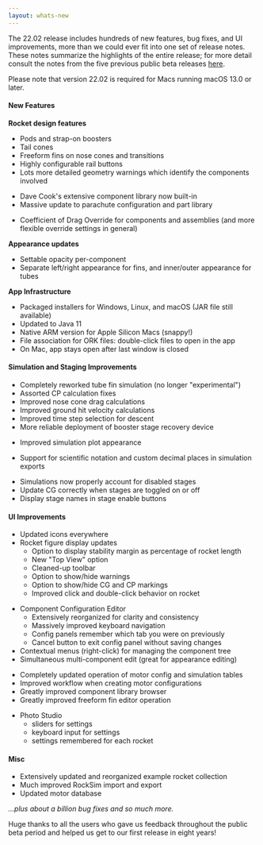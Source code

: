 ```yaml
---
layout: whats-new
---
```


The 22.02 release includes hundreds of new features, bug fixes, and UI improvements, more than we could ever fit into one set of release notes.  These notes summarize the highlights of the entire release; for more detail consult the notes from the five previous public beta releases [here](/release_notes.html).
 
Please note that version 22.02 is required for Macs running macOS 13.0 or later.
 
#### New Features
**Rocket design features**

<div data-image-align="right"
     data-image-inline="true"
     data-image-path="/whats-new/img/22.02/new-components.png" 
     data-image-caption="New rocket components"
     data-image-width="55%"></div>

  * Pods and strap-on boosters
  * Tail cones
  * Freeform fins on nose cones and transitions
  * Highly configurable rail buttons
  * Lots more detailed geometry warnings which identify the components involved

<div data-section-break="true"></div>

<div data-image-align="left"
     data-image-inline="true"
     data-image-path="/whats-new/img/22.02/component-database.png" 
     data-image-caption="Built-in component library by Dave Cook"
     data-image-width="50%"></div>

  * Dave Cook's extensive component library now built-in
  * Massive update to parachute configuration and part library

<div data-section-break="true"></div>

<div data-image-align="right"
     data-image-inline="true"
     data-image-path="/whats-new/img/22.02/cd-override.png" 
     data-image-caption="Coefficient of drag overrides"
     data-image-width="40%"></div>

  * Coefficient of Drag Override for components and assemblies (and more flexible override settings in general)

<div data-section-break="true"></div>

**Appearance updates**

<div data-image-align="left"
     data-image-inline="true"
     data-image-path="/whats-new/img/22.02/appearance-editing.png" 
     data-image-caption="Advanced appearance editing"
     data-image-width="55%"></div>

  * Settable opacity per-component
  * Separate left/right appearance for fins, and inner/outer appearance for tubes

<div data-section-break="true"></div>

**App Infrastructure**

  * Packaged installers for Windows, Linux, and macOS (JAR file still available)
  * Updated to Java 11
  * Native ARM version for Apple Silicon Macs (snappy!)
  * File association for ORK files: double-click files to open in the app
  * On Mac, app stays open after last window is closed

#### Simulation and Staging Improvements
<div data-image-align="right"
     data-image-inline="true"
     data-image-path="/whats-new/img/22.02/tube-fins.png" 
     data-image-caption="Reworked tube fin simulation calculations"
     data-image-width="55%"></div>

  * Completely reworked tube fin simulation (no longer "experimental")
  * Assorted CP calculation fixes
  * Improved nose cone drag calculations
  * Improved ground hit velocity calculations
  * Improved time step selection for descent
  * More reliable deployment of booster stage recovery device

<div data-section-break="true"></div>

<div data-image-align="left"
     data-image-inline="true"
     data-image-path="/whats-new/img/22.02/simulation-plot.png" 
     data-image-caption="Improved simulation plot appearance"
     data-image-width="50%"></div>

  * Improved simulation plot appearance

<div data-section-break="true"></div>

<div data-image-align="right"
     data-image-inline="true"
     data-image-path="/whats-new/img/22.02/sim-export-settings.png" 
     data-image-caption="Custom simulation export formatting settings"
     data-image-width="50%"></div>

  * Support for scientific notation and custom decimal places in simulation exports

<div data-section-break="true"></div>

<div data-image-align="left"
     data-image-inline="true"
     data-image-path="/whats-new/img/22.02/disabled-stages.png" 
     data-image-caption="Simulations account for disabled stages"
     data-image-width="50%"></div>

  * Simulations now properly account for disabled stages
  * Update CG correctly when stages are toggled on or off
  * Display stage names in stage enable buttons

<div data-section-break="true"></div>

#### UI Improvements

<div data-image-align="right"
     data-image-inline="true"
     data-image-path="/whats-new/img/22.02/rocket-design.png" 
     data-image-caption="Improved rocket design view"
     data-image-width="60%"></div>

* Updated icons everywhere
* Rocket figure display updates
  * Option to display stability margin as percentage of rocket length
  * New "Top View" option
  * Cleaned-up toolbar
  * Option to show/hide warnings
  * Option to show/hide CG and CP markings 
  * Improved click and double-click behavior on rocket

<div data-section-break="true"></div>

<div data-image-align="left"
     data-image-inline="true"
     data-image-path="/whats-new/img/22.02/multi-comp-edit.gif" 
     data-image-caption="Demonstration of multi-component editing"
     data-image-width="55%"
     data-image-shadow="true"></div>

* Component Configuration Editor
  * Extensively reorganized for clarity and consistency
  * Massively improved keyboard navigation
  * Config panels remember which tab you were on previously
  * Cancel button to exit config panel without saving changes
* Contextual menus (right-click) for managing the component tree
* Simultaneous multi-component edit (great for appearance editing)

<div data-section-break="true"></div>

* Completely updated operation of motor config and simulation tables
* Improved workflow when creating motor configurations
* Greatly improved component library browser
* Greatly improved freeform fin editor operation

<div data-image-align="right"
     data-image-inline="true"
     data-image-path="/whats-new/img/22.02/photo-studio.gif" 
     data-image-caption="Demonstration of Photo Studio sliders"
     data-image-width="55%"
     data-image-shadow="true"></div>

* Photo Studio
  * sliders for settings
  * keyboard input for settings
  * settings remembered for each rocket
 
<div data-section-break="true"></div>

#### Misc
* Extensively updated and reorganized example rocket collection
* Much improved RockSim import and export
* Updated motor database
 
_...plus about a billion bug fixes and so much more._
 
Huge thanks to all the users who gave us feedback throughout the public beta period and helped us get to our first release in eight years!